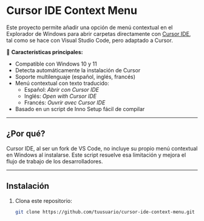 # Cursor IDE Context Menu

Este proyecto permite añadir una opción de menú contextual en el Explorador de Windows para abrir carpetas directamente con [Cursor IDE](https://www.cursor.sh/), tal como se hace con Visual Studio Code, pero adaptado a Cursor.

🚀 **Características principales:**

- Compatible con Windows 10 y 11
- Detecta automáticamente la instalación de Cursor
- Soporte multilenguaje (español, inglés, francés)
- Menú contextual con texto traducido:  
  - Español: *Abrir con Cursor IDE*  
  - Inglés: *Open with Cursor IDE*  
  - Francés: *Ouvrir avec Cursor IDE*
- Basado en un script de Inno Setup fácil de compilar

---

## ¿Por qué?

Cursor IDE, al ser un fork de VS Code, no incluye su propio menú contextual en Windows al instalarse. Este script resuelve esa limitación y mejora el flujo de trabajo de los desarrolladores.

---

## Instalación

1. Clona este repositorio:
   ```bash
   git clone https://github.com/tuusuario/cursor-ide-context-menu.git
